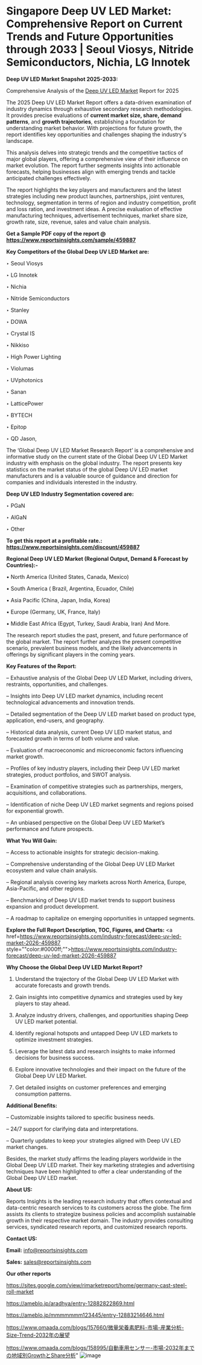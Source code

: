 # Singapore Deep UV LED Market: Comprehensive Report on Current Trends and Future Opportunities through 2033 | Seoul Viosys, Nitride Semiconductors, Nichia, LG Innotek

<strong>Deep UV LED Market Snapshot 2025-2033:</strong>

Comprehensive Analysis of the <a href=https://www.reportsinsights.com/sample/459887>Deep UV LED Market</a> Report for 2025

The 2025 Deep UV LED Market Report offers a data-driven examination of industry dynamics through exhaustive secondary research methodologies. It provides precise evaluations of <strong>current market size, share, demand patterns</strong>, and <strong>growth trajectories</strong>, establishing a foundation for understanding market behavior. With projections for future growth, the report identifies key opportunities and challenges shaping the industry's landscape.

This analysis delves into strategic trends and the competitive tactics of major global players, offering a comprehensive view of their influence on market evolution. The report further segments insights into actionable forecasts, helping businesses align with emerging trends and tackle anticipated challenges effectively.

The report highlights the key players and manufacturers and the latest strategies including new product launches, partnerships, joint ventures, technology, segmentation in terms of region and industry competition, profit and loss ration, and investment ideas. A precise evaluation of effective manufacturing techniques, advertisement techniques, market share size, growth rate, size, revenue, sales and value chain analysis.

<strong>Get a Sample PDF copy of the report @ <a href=https://www.reportsinsights.com/sample/459887 style=color:#0000ff;>https://www.reportsinsights.com/sample/459887</a></strong>

<strong>Key Competitors of the Global Deep UV LED Market are:</strong>

‣ Seoul Viosys

‣ LG Innotek

‣ Nichia

‣ Nitride Semiconductors

‣ Stanley

‣ DOWA

‣ Crystal IS

‣ Nikkiso

‣ High Power Lighting

‣ Violumas

‣ UVphotonics

‣ Sanan

‣ LatticePower

‣ BYTECH

‣ Epitop

‣ QD Jason,

The ‘Global Deep UV LED Market Research Report’ is a comprehensive and informative study on the current state of the Global Deep UV LED Market industry with emphasis on the global industry. The report presents key statistics on the market status of the global Deep UV LED market manufacturers and is a valuable source of guidance and direction for companies and individuals interested in the industry.

<strong>Deep UV LED Industry Segmentation covered are:</strong>

‣ PGaN

‣ AlGaN

‣ Other

<strong>To get this report at a profitable rate.: <a href=https://www.reportsinsights.com/discount/459887 style=color:#0000ff;>https://www.reportsinsights.com/discount/459887</a></strong>

<strong>Regional Deep UV LED Market (Regional Output, Demand &amp; Forecast by Countries):-</strong>

• North America (United States, Canada, Mexico)

• South America ( Brazil, Argentina, Ecuador, Chile)

• Asia Pacific (China, Japan, India, Korea)

• Europe (Germany, UK, France, Italy)

• Middle East Africa (Egypt, Turkey, Saudi Arabia, Iran) And More.

The research report studies the past, present, and future performance of the global market. The report further analyzes the present competitive scenario, prevalent business models, and the likely advancements in offerings by significant players in the coming years.

<strong>Key Features of the Report:</strong>

– Exhaustive analysis of the Global Deep UV LED Market, including drivers, restraints, opportunities, and challenges.

– Insights into Deep UV LED market dynamics, including recent technological advancements and innovation trends.

– Detailed segmentation of the Deep UV LED market based on product type, application, end-users, and geography.

– Historical data analysis, current Deep UV LED market status, and forecasted growth in terms of both volume and value.

– Evaluation of macroeconomic and microeconomic factors influencing market growth.

– Profiles of key industry players, including their Deep UV LED market strategies, product portfolios, and SWOT analysis.

– Examination of competitive strategies such as partnerships, mergers, acquisitions, and collaborations.

– Identification of niche Deep UV LED market segments and regions poised for exponential growth.

– An unbiased perspective on the Global Deep UV LED Market’s performance and future prospects.

<strong>What You Will Gain:</strong>

– Access to actionable insights for strategic decision-making.

– Comprehensive understanding of the Global Deep UV LED Market ecosystem and value chain analysis.

– Regional analysis covering key markets across North America, Europe, Asia-Pacific, and other regions.

– Benchmarking of Deep UV LED market trends to support business expansion and product development.

– A roadmap to capitalize on emerging opportunities in untapped segments.

<strong>Explore the Full Report Description, TOC, Figures, and Charts:</strong>
<a href=https://www.reportsinsights.com/industry-forecast/deep-uv-led-market-2026-459887 style=""color:#0000ff;"">https://www.reportsinsights.com/industry-forecast/deep-uv-led-market-2026-459887</a>

<strong>Why Choose the Global Deep UV LED Market Report?</strong>

1. Understand the trajectory of the Global Deep UV LED Market with accurate forecasts and growth trends.

2. Gain insights into competitive dynamics and strategies used by key players to stay ahead.

3. Analyze industry drivers, challenges, and opportunities shaping Deep UV LED market potential.

4. Identify regional hotspots and untapped Deep UV LED markets to optimize investment strategies.

5. Leverage the latest data and research insights to make informed decisions for business success.

6. Explore innovative technologies and their impact on the future of the Global Deep UV LED Market.

7. Get detailed insights on customer preferences and emerging consumption patterns.

<strong>Additional Benefits:</strong>

– Customizable insights tailored to specific business needs.

– 24/7 support for clarifying data and interpretations.

– Quarterly updates to keep your strategies aligned with Deep UV LED market changes.

Besides, the market study affirms the leading players worldwide in the Global Deep UV LED market. Their key marketing strategies and advertising techniques have been highlighted to offer a clear understanding of the Global Deep UV LED market.

<strong><strong>About US</strong>:</strong>

Reports Insights is the leading research industry that offers contextual and data-centric research services to its customers across the globe. The firm assists its clients to strategize business policies and accomplish sustainable growth in their respective market domain. The industry provides consulting services, syndicated research reports, and customized research reports.

<strong>Contact US:</strong>

<p class=><b>Email:</b> <a href=mailto:info@reportsinsights.com>info@reportsinsights.com</a></p>
<p class=><b>Sales:</b> <a href=mailto:sales@reportsinsights.com>sales@reportsinsights.com</a></p>

<strong>Our other reports</strong>

<a href=https://sites.google.com/view/rimarketreport/home/germany-cast-steel-roll-market>https://sites.google.com/view/rimarketreport/home/germany-cast-steel-roll-market</a>

<a href=https://ameblo.jp/aradhya/entry-12882822869.html>https://ameblo.jp/aradhya/entry-12882822869.html</a>

<a href=https://ameblo.jp/mmmmmmm123445/entry-12883214646.html>https://ameblo.jp/mmmmmmm123445/entry-12883214646.html</a>

<a href=https://www.omaada.com/blogs/157660/微量栄養素肥料-市場-産業分析-Size-Trend-2032年の展望>https://www.omaada.com/blogs/157660/微量栄養素肥料-市場-産業分析-Size-Trend-2032年の展望</a>

<a href=https://www.omaada.com/blogs/158995/自動車用センサー-市場-2032年までの地域別GrowthとShare分析>https://www.omaada.com/blogs/158995/自動車用センサー-市場-2032年までの地域別GrowthとShare分析</a>"
![image](https://github.com/user-attachments/assets/b6a9bad0-1052-4082-9c12-6e58ed76396f)
